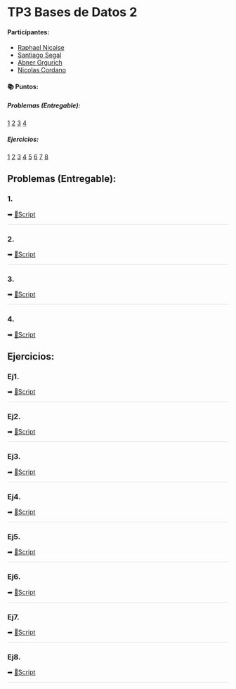 # TP3 Bases de Datos 2

#### Participantes:
- [Raphael Nicaise](https://github.com/RaphaelNicaise)
- [Santiago Segal](https://github.com/Santucho12)
- [Abner Grgurich](https://github.com/Abner2646)
- [Nicolas Cordano](https://github.com/NACXIIX)

####  📚 Puntos:

##### Problemas (Entregable):

[1](#1)
[2](#2)
[3](#3)
[4](#4)

##### Ejercicios: 
[1](#Ej1)
[2](#Ej2)
[3](#Ej3)
[4](#Ej4)
[5](#Ej5)
[6](#Ej6)
[7](#Ej7)
[8](#Ej8)



## Problemas (Entregable):

### 1. 
➡ [🔗Script](./scripts/problemas/script1.mongodb.js)

<hr style="height:1px; border:none; background-color:#e1e4e8;" />

### 2. 
➡ [🔗Script](./scripts/problemas/script2.mongodb.js)

<hr style="height:1px; border:none; background-color:#e1e4e8;" />

### 3. 
➡ [🔗Script](./scripts/problemas/script3.mongodb.js)

<hr style="height:1px; border:none; background-color:#e1e4e8;" />

### 4. 
➡ [🔗Script](./scripts/problemas/script4.mongodb.js)


## Ejercicios:
### Ej1. 
➡ [🔗Script](./scripts/ejercicios/script1.mongodb.js)

<hr style="height:1px; border:none; background-color:#e1e4e8;" />

### Ej2. 
➡ [🔗Script](./scripts/ejercicios/script1.mongodb.js)

<hr style="height:1px; border:none; background-color:#e1e4e8;" />

### Ej3. 
➡ [🔗Script](./scripts/ejercicios/script3.mongodb.js)

<hr style="height:1px; border:none; background-color:#e1e4e8;" />

### Ej4. 
➡ [🔗Script](./scripts/ejercicios/script4.mongodb.js)

<hr style="height:1px; border:none; background-color:#e1e4e8;" />

### Ej5. 
➡ [🔗Script](./scripts/ejercicios/script5.mongodb.js)

<hr style="height:1px; border:none; background-color:#e1e4e8;" />

### Ej6. 
➡ [🔗Script](./scripts/ejercicios/script6.mongodb.js)

<hr style="height:1px; border:none; background-color:#e1e4e8;" />

### Ej7. 
➡ [🔗Script](./scripts/ejercicios/script7.mongodb.js)

<hr style="height:1px; border:none; background-color:#e1e4e8;" />

### Ej8. 
➡ [🔗Script](./scripts/ejercicios/script8.mongodb.js)

<hr style="height:1px; border:none; background-color:#e1e4e8;" />

